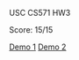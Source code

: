 USC CS571 HW3

Score: 15/15

[Demo 1](https://github.com/znzz1/Angular-NodeJS-SPA/blob/main/Desktop_video.mp4)
[Demo 2](https://github.com/znzz1/Angular-NodeJS-SPA/blob/main/Mobile_video.mp4)